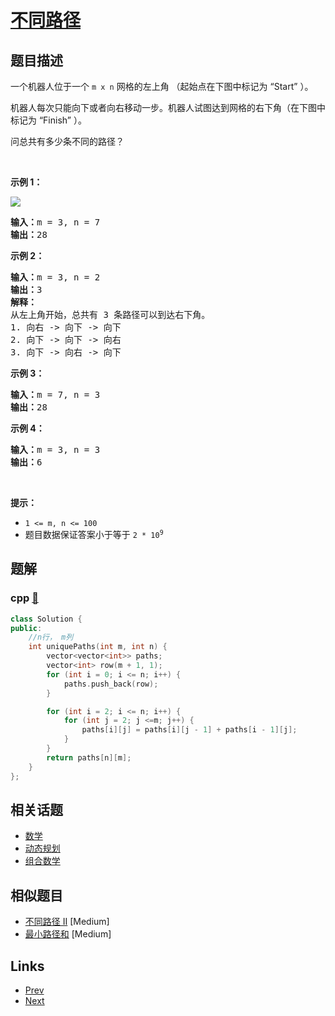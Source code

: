 
# [不同路径](https://leetcode-cn.com/problems/unique-paths)

## 题目描述

<p>一个机器人位于一个 <code>m x n</code><em> </em>网格的左上角 （起始点在下图中标记为 “Start” ）。</p>

<p>机器人每次只能向下或者向右移动一步。机器人试图达到网格的右下角（在下图中标记为 “Finish” ）。</p>

<p>问总共有多少条不同的路径？</p>

<p> </p>

<p><strong>示例 1：</strong></p>
<img src="https://assets.leetcode.com/uploads/2018/10/22/robot_maze.png" />
<pre>
<strong>输入：</strong>m = 3, n = 7
<strong>输出：</strong>28</pre>

<p><strong>示例 2：</strong></p>

<pre>
<strong>输入：</strong>m = 3, n = 2
<strong>输出：</strong>3
<strong>解释：</strong>
从左上角开始，总共有 3 条路径可以到达右下角。
1. 向右 -> 向下 -> 向下
2. 向下 -> 向下 -> 向右
3. 向下 -> 向右 -> 向下
</pre>

<p><strong>示例 3：</strong></p>

<pre>
<strong>输入：</strong>m = 7, n = 3
<strong>输出：</strong>28
</pre>

<p><strong>示例 4：</strong></p>

<pre>
<strong>输入：</strong>m = 3, n = 3
<strong>输出：</strong>6</pre>

<p> </p>

<p><strong>提示：</strong></p>

<ul>
	<li><code>1 <= m, n <= 100</code></li>
	<li>题目数据保证答案小于等于 <code>2 * 10<sup>9</sup></code></li>
</ul>


## 题解

### cpp [🔗](unique-paths.cpp) 
```cpp
class Solution {
public:
    //n行， m列
    int uniquePaths(int m, int n) {
        vector<vector<int>> paths;
        vector<int> row(m + 1, 1);
        for (int i = 0; i <= n; i++) {
            paths.push_back(row);
        }

        for (int i = 2; i <= n; i++) {
            for (int j = 2; j <=m; j++) {
                paths[i][j] = paths[i][j - 1] + paths[i - 1][j];
            }
        }
        return paths[n][m];
    }
};
```


## 相关话题

- [数学](https://leetcode-cn.com/tag/math) 
- [动态规划](https://leetcode-cn.com/tag/dynamic-programming) 
- [组合数学](https://leetcode-cn.com/tag/combinatorics) 


## 相似题目

- [不同路径 II](../unique-paths-ii/README.md)  [Medium] 
- [最小路径和](../minimum-path-sum/README.md)  [Medium] 


## Links

- [Prev](../rotate-list/README.md) 
- [Next](../unique-paths-ii/README.md) 

